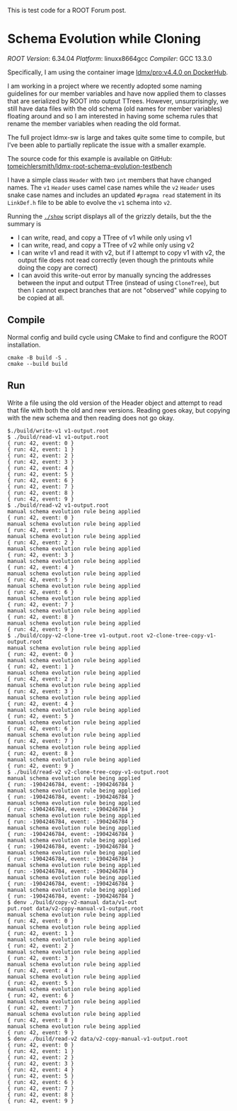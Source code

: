 This is test code for a ROOT Forum post.

# Schema Evolution while Cloning
_ROOT Version_: 6.34.04
_Platform_: linuxx8664gcc
_Compiler_: GCC 13.3.0

Specifically, I am using the container image [ldmx/pro:v4.4.0 on DockerHub](https://hub.docker.com/layers/ldmx/pro/v4.4.0/images/sha256-3e2c25c7430441b5871d334b13a0ed93bcfa58cfe2fd6d88503040df7a1ae01f).

I am working in a project where we recently adopted some naming guidelines for our member variables and have now applied them to classes that are serialized by ROOT into output TTrees. However, unsurprisingly, we still have data files with the old schema (old names for member variables) floating around and so I am interested in having some schema rules that rename the member variables when reading the old format.

The full project ldmx-sw is large and takes quite some time to compile, but I’ve been able to partially replicate the issue with a smaller example.

The source code for this example is available on GitHub:
[tomeichlersmith/ldmx-root-schema-evolution-testbench](https://github.com/tomeichlersmith/ldmx-root-schema-evolution-testbench/tree/main)

I have a simple class `Header` with two `int` members that have changed names.
The `v1` `Header` uses camel case names while the `v2` `Header` uses snake case names
and includes an updated `#pragma read` statement in its `LinkDef.h` file to be
able to evolve the `v1` schema into `v2`.

Running the [`./show`](show) script displays all of the grizzly details, but
the the summary is
- I can write, read, and copy a TTree of v1 while only using v1
- I can write, read, and copy a TTree of v2 while only using v2
- I can write v1 and read it with v2, but if I attempt to copy v1 with v2, the output file does not read correctly (even though the printouts while doing the copy are correct)
- I can avoid this write-out error by manually syncing the addresses between the input and output TTree (instead of using `CloneTree`), but then I cannot expect branches that are not "observed" while copying to be copied at all.

## Compile
Normal config and build cycle using CMake to find and configure the ROOT installation.
```
cmake -B build -S .
cmake --build build
```

## Run
Write a file using the old version of the Header object and attempt to read that
file with both the old and new versions.
Reading goes okay, but copying with the new schema and then reading does not go okay.

```
$./build/write-v1 v1-output.root
$ ./build/read-v1 v1-output.root
{ run: 42, event: 0 }
{ run: 42, event: 1 }
{ run: 42, event: 2 }
{ run: 42, event: 3 }
{ run: 42, event: 4 }
{ run: 42, event: 5 }
{ run: 42, event: 6 }
{ run: 42, event: 7 }
{ run: 42, event: 8 }
{ run: 42, event: 9 }
$ ./build/read-v2 v1-output.root
manual schema evolution rule being applied
{ run: 42, event: 0 }
manual schema evolution rule being applied
{ run: 42, event: 1 }
manual schema evolution rule being applied
{ run: 42, event: 2 }
manual schema evolution rule being applied
{ run: 42, event: 3 }
manual schema evolution rule being applied
{ run: 42, event: 4 }
manual schema evolution rule being applied
{ run: 42, event: 5 }
manual schema evolution rule being applied
{ run: 42, event: 6 }
manual schema evolution rule being applied
{ run: 42, event: 7 }
manual schema evolution rule being applied
{ run: 42, event: 8 }
manual schema evolution rule being applied
{ run: 42, event: 9 }
$ ./build/copy-v2-clone-tree v1-output.root v2-clone-tree-copy-v1-output.root
manual schema evolution rule being applied                                                                            
{ run: 42, event: 0 }                                                                                                 
manual schema evolution rule being applied                                                                            
{ run: 42, event: 1 }                                                                                                 
manual schema evolution rule being applied                                                                            
{ run: 42, event: 2 }                                                                                                 
manual schema evolution rule being applied
{ run: 42, event: 3 }
manual schema evolution rule being applied
{ run: 42, event: 4 }
manual schema evolution rule being applied
{ run: 42, event: 5 }
manual schema evolution rule being applied
{ run: 42, event: 6 }
manual schema evolution rule being applied
{ run: 42, event: 7 }
manual schema evolution rule being applied
{ run: 42, event: 8 }
manual schema evolution rule being applied
{ run: 42, event: 9 }
$ ./build/read-v2 v2-clone-tree-copy-v1-output.root
manual schema evolution rule being applied
{ run: -1904246784, event: -1904246784 }
manual schema evolution rule being applied
{ run: -1904246784, event: -1904246784 }
manual schema evolution rule being applied
{ run: -1904246784, event: -1904246784 }
manual schema evolution rule being applied
{ run: -1904246784, event: -1904246784 }
manual schema evolution rule being applied
{ run: -1904246784, event: -1904246784 }
manual schema evolution rule being applied
{ run: -1904246784, event: -1904246784 }
manual schema evolution rule being applied
{ run: -1904246784, event: -1904246784 }
manual schema evolution rule being applied
{ run: -1904246784, event: -1904246784 }
manual schema evolution rule being applied
{ run: -1904246784, event: -1904246784 }
manual schema evolution rule being applied
{ run: -1904246784, event: -1904246784 }
$ denv ./build/copy-v2-manual data/v1-out
put.root data/v2-copy-manual-v1-output.root                                                                           
manual schema evolution rule being applied                                                                            
{ run: 42, event: 0 }                                                                                                 
manual schema evolution rule being applied
{ run: 42, event: 1 }
manual schema evolution rule being applied
{ run: 42, event: 2 }
manual schema evolution rule being applied
{ run: 42, event: 3 }
manual schema evolution rule being applied
{ run: 42, event: 4 }
manual schema evolution rule being applied
{ run: 42, event: 5 }
manual schema evolution rule being applied
{ run: 42, event: 6 }
manual schema evolution rule being applied
{ run: 42, event: 7 }
manual schema evolution rule being applied
{ run: 42, event: 8 }
manual schema evolution rule being applied
{ run: 42, event: 9 }
$ denv ./build/read-v2 data/v2-copy-manual-v1-output.root 
{ run: 42, event: 0 }
{ run: 42, event: 1 }
{ run: 42, event: 2 }
{ run: 42, event: 3 }
{ run: 42, event: 4 }
{ run: 42, event: 5 }
{ run: 42, event: 6 }
{ run: 42, event: 7 }
{ run: 42, event: 8 }
{ run: 42, event: 9 }
```
